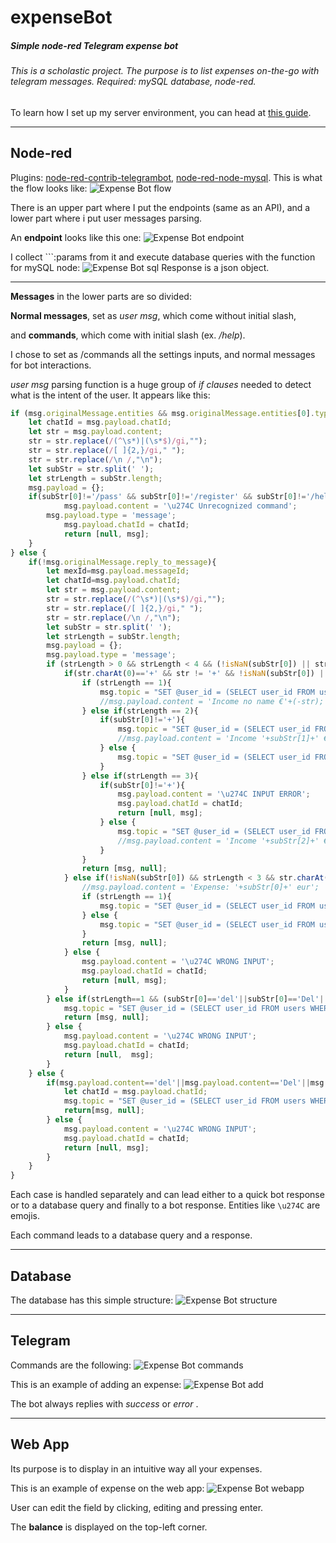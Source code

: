 # expenseBot
##### Simple node-red Telegram expense bot
###### This is a scholastic project. The purpose is to list expenses on-the-go with telegram messages. Required: mySQL database, node-red.
To learn how I set up my server environment, you can head at [this guide](https://github.com/g-flex/linux-ami-setup).
***


## Node-red
Plugins: [node-red-contrib-telegrambot](https://flows.nodered.org/node/node-red-contrib-telegrambot), [node-red-node-mysql](https://flows.nodered.org/node/node-red-node-mysql).
This is what the flow looks like:
![Expense Bot flow](/screens/all%20flow.png)

There is an upper part where I put the endpoints (same as an API), and a lower part where i put user messages parsing.

An **endpoint** looks like this one: ![Expense Bot endpoint](/screens/specific%20endpoint.png)

I collect ```:params from it and execute database queries with the function for mySQL node:
![Expense Bot sql](/screens/specific%20query.png)
 Response is a json object.
 

***


**Messages** in the lower parts are so divided:

**Normal messages**, set as *user msg*, which come without initial slash, 

and **commands**, which come with initial slash (ex. */help*).

I chose to set as /commands all the settings inputs, and normal messages for bot interactions.

*user msg* parsing function is a huge group of *if clauses* needed to detect what is the intent of the user.
It appears like this:

```javascript
if (msg.originalMessage.entities && msg.originalMessage.entities[0].type=='bot_command'){
	let chatId = msg.payload.chatId;
	let str = msg.payload.content;
	str = str.replace(/(^\s*)|(\s*$)/gi,"");
	str = str.replace(/[ ]{2,}/gi," "); 
	str = str.replace(/\n /,"\n");
	let subStr = str.split(' ');
	let strLength = subStr.length;
	msg.payload = {};
	if(subStr[0]!='/pass' && subStr[0]!='/register' && subStr[0]!='/help' && subStr[0]!='/start'){
    		msg.payload.content = '\u274C Unrecognized command';
		msg.payload.type = 'message';
    		msg.payload.chatId = chatId;
    		return [null, msg];
	}
} else {
	if(!msg.originalMessage.reply_to_message){
		let mexId=msg.payload.messageId;
		let chatId=msg.payload.chatId;
		let str = msg.payload.content;
		str = str.replace(/(^\s*)|(\s*$)/gi,"");
		str = str.replace(/[ ]{2,}/gi," "); 
		str = str.replace(/\n /,"\n");
		let subStr = str.split(' ');
		let strLength = subStr.length;
		msg.payload = {};
		msg.payload.type = 'message';
		if (strLength > 0 && strLength < 4 && (!isNaN(subStr[0]) || str.charAt(0)=='+')){
			if(str.charAt(0)=='+' && str != '+' && !isNaN(subStr[0]) || !isNaN(subStr[1])){
				if (strLength == 1){
					msg.topic = "SET @user_id = (SELECT user_id FROM users WHERE chat_id = "+chatId+" ); INSERT INTO expenses (exp_val, exp_tag, mess_id, user_id) VALUES ("+(-str)+", 'No name', "+mexId+", @user_id);";
					//msg.payload.content = 'Income no name €'+(-str);
				} else if(strLength == 2){
					if(subStr[0]!='+'){
						msg.topic = "SET @user_id = (SELECT user_id FROM users WHERE chat_id = "+chatId+" ); INSERT INTO expenses (exp_val, exp_tag, mess_id, user_id) VALUES ("+(-subStr[0])+", '"+subStr[1]+"', "+mexId+", @user_id)";
						//msg.payload.content = 'Income '+subStr[1]+' €'+(-subStr[0]);
					} else {
						msg.topic = "SET @user_id = (SELECT user_id FROM users WHERE chat_id = "+chatId+" ); INSERT INTO expenses (exp_val, exp_tag, mess_id, user_id) VALUES ("+(-subStr[1])+", 'No name', "+mexId+", @user_id)";
					}
				} else if(strLength == 3){
					if(subStr[0]!='+'){
						msg.payload.content = '\u274C INPUT ERROR';
						msg.payload.chatId = chatId;
						return [null, msg];
					} else {
						msg.topic = "SET @user_id = (SELECT user_id FROM users WHERE chat_id = "+chatId+" ); INSERT INTO expenses (exp_val, exp_tag, mess_id, user_id) VALUES ("+(-subStr[1])+", '"+subStr[2]+"', "+mexId+", @user_id)";
						//msg.payload.content = 'Income '+subStr[2]+' €'+(-subStr[1]);
					}
				}
				return [msg, null];
			} else if(!isNaN(subStr[0]) && strLength < 3 && str.charAt(0)!='+'){
				//msg.payload.content = 'Expense: '+subStr[0]+' eur';
				if (strLength == 1){
					msg.topic = "SET @user_id = (SELECT user_id FROM users WHERE chat_id = "+chatId+" ); INSERT INTO expenses (exp_val, exp_tag, mess_id, user_id) VALUES ("+subStr[0]+", 'No name', "+mexId+", @user_id)";
				} else {
					msg.topic = "SET @user_id = (SELECT user_id FROM users WHERE chat_id = "+chatId+" ); INSERT INTO expenses (exp_val, exp_tag, mess_id, user_id) VALUES ("+subStr[0]+", '"+subStr[1]+"', "+mexId+", @user_id)";
				}
				return [msg, null];
			} else {
				msg.payload.content = '\u274C WRONG INPUT';
				msg.payload.chatId = chatId;
				return [null, msg];
			}
		} else if(strLength==1 && (subStr[0]=='del'||subStr[0]=='Del'||subStr[0]=='delete'||subStr[0]=='Delete')){
			msg.topic = "SET @user_id = (SELECT user_id FROM users WHERE chat_id = "+chatId+" ); DELETE FROM expenses WHERE user_id = @user_id order by exp_id desc limit 1;";
			return [msg, null];
		} else {
			msg.payload.content = '\u274C WRONG INPUT';
			msg.payload.chatId = chatId;
			return [null,  msg];
		}
	} else {
		if(msg.payload.content=='del'||msg.payload.content=='Del'||msg.payload.content=='delete'||msg.payload.content=='Delete'){
			let chatId = msg.payload.chatId;
			msg.topic = "SET @user_id = (SELECT user_id FROM users WHERE chat_id = "+chatId+" ); DELETE FROM expenses WHERE mess_id="+msg.originalMessage.reply_to_message.message_id+" AND user_id = @user_id limit 1;";
			return[msg, null];
		} else {
			msg.payload.content = '\u274C WRONG INPUT';
			msg.payload.chatId = chatId;
			return [null, msg];
		}
	}
}
```

Each case is handled separately and can lead either to a quick bot response or to a database query and finally to a bot response. Entities like ```\u274C``` are emojis.

Each command leads to a database query and a response.

***


## Database
The database has this simple structure: 
![Expense Bot structure](/screens/database.png)


***


## Telegram
Commands are the following: ![Expense Bot commands](/screens/commands.jpg)


This is an example of adding an expense: ![Expense Bot add](/screens/add%20expense.png)

The bot always replies with *success* or *error* .


***


## Web App
Its purpose is to display in an intuitive way all your expenses.


This is an example of expense on the web app: ![Expense Bot webapp](/screens/web%20app.png)

User can edit the field by clicking, editing and pressing enter.

The **balance** is displayed on the top-left corner.
